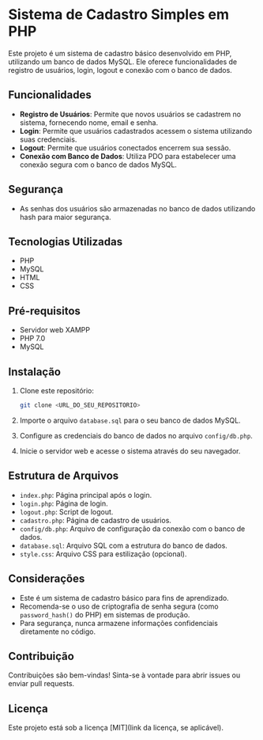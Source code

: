 # Sistema de Cadastro Simples em PHP

Este projeto é um sistema de cadastro básico desenvolvido em PHP, utilizando um banco de dados MySQL. Ele oferece funcionalidades de registro de usuários, login, logout e conexão com o banco de dados.

## Funcionalidades

* **Registro de Usuários**: Permite que novos usuários se cadastrem no sistema, fornecendo nome, email e senha.
* **Login**: Permite que usuários cadastrados acessem o sistema utilizando suas credenciais.
* **Logout**: Permite que usuários conectados encerrem sua sessão.
* **Conexão com Banco de Dados**: Utiliza PDO para estabelecer uma conexão segura com o banco de dados MySQL.

 ## Segurança

* As senhas dos usuários são armazenadas no banco de dados utilizando hash para maior segurança.

## Tecnologias Utilizadas

* PHP
* MySQL
* HTML
* CSS

## Pré-requisitos

* Servidor web XAMPP
* PHP 7.0 
* MySQL

## Instalação

1.  Clone este repositório:

    ```bash
    git clone <URL_DO_SEU_REPOSITORIO>
    ```

2.  Importe o arquivo `database.sql` para o seu banco de dados MySQL.
3.  Configure as credenciais do banco de dados no arquivo `config/db.php`.
4.  Inicie o servidor web e acesse o sistema através do seu navegador.

## Estrutura de Arquivos

* `index.php`: Página principal após o login.
* `login.php`: Página de login.
* `logout.php`: Script de logout.
* `cadastro.php`: Página de cadastro de usuários.
* `config/db.php`: Arquivo de configuração da conexão com o banco de dados.
* `database.sql`: Arquivo SQL com a estrutura do banco de dados.
* `style.css`: Arquivo CSS para estilização (opcional).

## Considerações

* Este é um sistema de cadastro básico para fins de aprendizado.
* Recomenda-se o uso de criptografia de senha segura (como `password_hash()` do PHP) em sistemas de produção.
* Para segurança, nunca armazene informações confidenciais diretamente no código.

## Contribuição

Contribuições são bem-vindas! Sinta-se à vontade para abrir issues ou enviar pull requests.

## Licença

Este projeto está sob a licença [MIT](link da licença, se aplicável).
 
